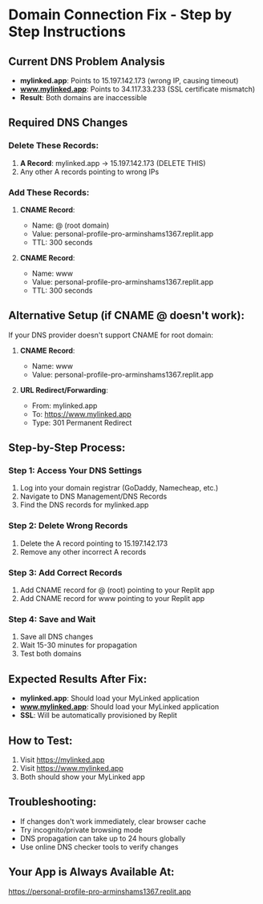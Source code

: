 # Domain Connection Fix - Step by Step Instructions

## Current DNS Problem Analysis
- **mylinked.app**: Points to 15.197.142.173 (wrong IP, causing timeout)
- **www.mylinked.app**: Points to 34.117.33.233 (SSL certificate mismatch)
- **Result**: Both domains are inaccessible

## Required DNS Changes

### Delete These Records:
1. **A Record**: mylinked.app → 15.197.142.173 (DELETE THIS)
2. Any other A records pointing to wrong IPs

### Add These Records:
1. **CNAME Record**: 
   - Name: @ (root domain)
   - Value: personal-profile-pro-arminshams1367.replit.app
   - TTL: 300 seconds

2. **CNAME Record**:
   - Name: www
   - Value: personal-profile-pro-arminshams1367.replit.app
   - TTL: 300 seconds

## Alternative Setup (if CNAME @ doesn't work):
If your DNS provider doesn't support CNAME for root domain:

1. **CNAME Record**:
   - Name: www
   - Value: personal-profile-pro-arminshams1367.replit.app

2. **URL Redirect/Forwarding**:
   - From: mylinked.app
   - To: https://www.mylinked.app
   - Type: 301 Permanent Redirect

## Step-by-Step Process:

### Step 1: Access Your DNS Settings
1. Log into your domain registrar (GoDaddy, Namecheap, etc.)
2. Navigate to DNS Management/DNS Records
3. Find the DNS records for mylinked.app

### Step 2: Delete Wrong Records
1. Delete the A record pointing to 15.197.142.173
2. Remove any other incorrect A records

### Step 3: Add Correct Records
1. Add CNAME record for @ (root) pointing to your Replit app
2. Add CNAME record for www pointing to your Replit app

### Step 4: Save and Wait
1. Save all DNS changes
2. Wait 15-30 minutes for propagation
3. Test both domains

## Expected Results After Fix:
- **mylinked.app**: Should load your MyLinked application
- **www.mylinked.app**: Should load your MyLinked application
- **SSL**: Will be automatically provisioned by Replit

## How to Test:
1. Visit https://mylinked.app
2. Visit https://www.mylinked.app
3. Both should show your MyLinked app

## Troubleshooting:
- If changes don't work immediately, clear browser cache
- Try incognito/private browsing mode
- DNS propagation can take up to 24 hours globally
- Use online DNS checker tools to verify changes

## Your App is Always Available At:
https://personal-profile-pro-arminshams1367.replit.app